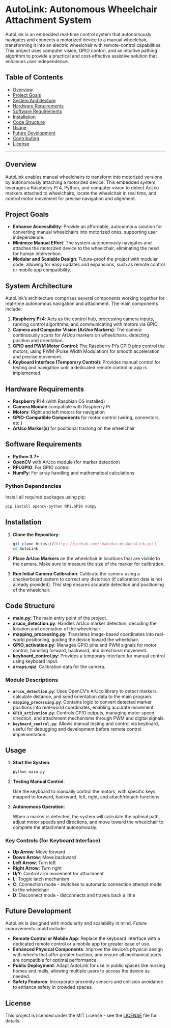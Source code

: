 # AutoLink: Autonomous Wheelchair Attachment System

AutoLink is an embedded real-time control system that autonomously navigates and connects a motorized device to a manual wheelchair, transforming it into an electric wheelchair with remote-control capabilities. This project uses computer vision, GPIO control, and an intuitive pathing algorithm to provide a practical and cost-effective assistive solution that enhances user independence.

## Table of Contents

- [Overview](#overview)
- [Project Goals](#project-goals)
- [System Architecture](#system-architecture)
- [Hardware Requirements](#hardware-requirements)
- [Software Requirements](#software-requirements)
- [Installation](#installation)
- [Code Structure](#code-structure)
- [Usage](#usage)
- [Future Development](#future-development)
- [Contributing](#contributing)
- [License](#license)

---

## Overview

AutoLink enables manual wheelchairs to transform into motorized versions by autonomously attaching a motorized device. This embedded system leverages a Raspberry Pi 4, Python, and computer vision to detect ArUco markers attached to wheelchairs, locate the wheelchair in real time, and control motor movement for precise navigation and alignment.

## Project Goals

- **Enhance Accessibility**: Provide an affordable, autonomous solution for converting manual wheelchairs into motorized ones, supporting user independence.
- **Minimize Manual Effort**: The system autonomously navigates and attaches the motorized device to the wheelchair, eliminating the need for human intervention.
- **Modular and Scalable Design**: Future-proof the project with modular code, allowing for easy updates and expansions, such as remote control or mobile app compatibility.

## System Architecture

AutoLink’s architecture comprises several components working together for real-time autonomous navigation and attachment. The main components include:

1. **Raspberry Pi 4**: Acts as the control hub, processing camera inputs, running control algorithms, and communicating with motors via GPIO.
2. **Camera and Computer Vision (ArUco Markers)**: The camera continuously scans for ArUco markers on wheelchairs, detecting position and orientation.
3. **GPIO and PWM Motor Control**: The Raspberry Pi’s GPIO pins control the motors, using PWM (Pulse Width Modulation) for smooth acceleration and precise movement.
4. **Keyboard Interface (Temporary Control)**: Provides manual control for testing and navigation until a dedicated remote control or app is implemented.

## Hardware Requirements

- **Raspberry Pi 4** (with Raspbian OS installed)
- **Camera Module** compatible with Raspberry Pi
- **Motors**: Right and left motors for navigation
- **GPIO-Compatible Components** for motor control (wiring, connectors, etc.)
- **ArUco Marker(s)** for positional tracking on the wheelchair

## Software Requirements

- **Python 3.7+**
- **OpenCV** with ArUco module (for marker detection)
- **RPi.GPIO**: For GPIO control
- **NumPy**: For array handling and mathematical calculations

### Python Dependencies

Install all required packages using pip:

```bash
pip install opencv-python RPi.GPIO numpy
```

## Installation

1. **Clone the Repository**:

   ```bash
   git clone https://[https://github.com/shakedasido/AutoLink.git]
   cd AutoLink
   ```

2. **Place ArUco Markers** on the wheelchair in locations that are visible to the camera. Make sure to measure the size of the marker for calibration.

3. **Run Initial Camera Calibration**: Calibrate the camera using a checkerboard pattern to correct any distortion (if calibration data is not already provided). This step ensures accurate detection and positioning of the wheelchair.

## Code Structure

- **main.py**: The main entry point of the project.
- **aruco_detection.py**: Handles ArUco marker detection, decoding the location and orientation of the wheelchair.
- **mapping_processing.py**: Translates image-based coordinates into real-world positioning, guiding the device toward the wheelchair.
- **GPIO_activation.py**: Manages GPIO pins and PWM signals for motor control, handling forward, backward, and directional movement.
- **keyboard_control.py**: Provides a temporary interface for manual control using keyboard input.
- **arrays.npz**: Calibration data for the camera.

### Module Descriptions

- **`aruco_detection.py`**: Uses OpenCV’s ArUco library to detect markers, calculate distance, and send orientation data to the main program.
- **`mapping_processing.py`**: Contains logic to convert detected marker positions into real-world coordinates, enabling accurate movement.
- **`GPIO_activation.py`**: Controls GPIO outputs, managing motor speed, direction, and attachment mechanisms through PWM and digital signals.
- **`keyboard_control.py`**: Allows manual testing and control via keyboard, useful for debugging and development before remote control implementation.

## Usage

1. **Start the System**:

   ```bash
   python main.py
   ```

2. **Testing Manual Control**:

   Use the keyboard to manually control the motors, with specific keys mapped to forward, backward, left, right, and attach/detach functions.

3. **Autonomous Operation**:

   When a marker is detected, the system will calculate the optimal path, adjust motor speeds and directions, and move toward the wheelchair to complete the attachment autonomously.

### Key Controls (for Keyboard Interface)

- **Up Arrow**: Move forward
- **Down Arrow**: Move backward
- **Left Arrow**: Turn left
- **Right Arrow**: Turn right
- **U/Y**: Control arm movement for attachment
- **L**: Toggle latch mechanism
- **C**: Connection mode - switches to automatic connection attempt mode to the wheelchair
- **D**: Disconnect mode - disconnects and travels back a little

## Future Development

AutoLink is designed with modularity and scalability in mind. Future improvements could include:

- **Remote Control or Mobile App**: Replace the keyboard interface with a dedicated remote control or a mobile app for greater ease of use.
- **Enhanced Physical Components**: Improve the device’s physical design with wheels that offer greater traction, and ensure all mechanical parts are compatible for optimal performance.
- **Public Deployment**: Adapt AutoLink for use in public spaces like nursing homes and malls, allowing multiple users to access the device as needed.
- **Safety Features**: Incorporate proximity sensors and collision avoidance to enhance safety in crowded spaces.

## License

This project is licensed under the MIT License - see the [LICENSE](LICENSE) file for details.

